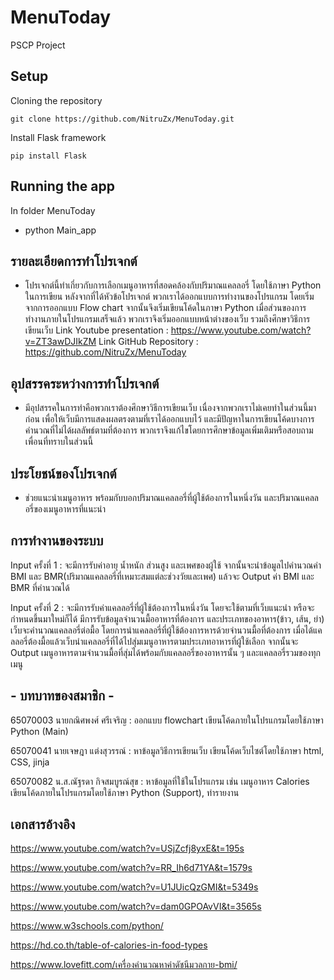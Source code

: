 # MenuToday
PSCP Project
## Setup
Cloning the repository
	
	git clone https://github.com/NitruZx/MenuToday.git

Install Flask framework

	pip install Flask
## Running the app
 In folder MenuToday
 - python Main_app
## รายละเอียดการทำโปรเจกต์
- โปรเจกต์นี้ทำเกี่ยวกับการเลือกเมนูอาหารที่สอดคล้องกับปริมาณแคลลอรี่ โดยใช้ภาษา Python ในการเขียน หลังจากที่ได้หัวข้อโปรเจกต์ พวกเราได้ออกแบบการทำงานของโปรแกรม โดยเริ่มจากการออกแบบ Flow chart จากนั้นจึงเริ่มเขียนโค้ดในภาษา Python เมื่อส่วนของการทำงานภายในโปรแกรมเสร็จแล้ว พวกเราจึงเริ่มออกแบบหน้าต่างของเว็บ รวมถึงศึกษาวิธีการเขียนเว็บ
Link Youtube presentation : https://www.youtube.com/watch?v=ZT3awDJIkZM
Link GitHub Repository : https://github.com/NitruZx/MenuToday
## อุปสรรคระหว่างการทำโปรเจกต์
- มีอุปสรรคในการทำคือพวกเราต้องศึกษาวิธีการเขียนเว็บ เนื่องจากพวกเราไม่เคยทำในส่วนนี้มาก่อน เพื่อให้เว็บมีการแสดงผลตรงตามที่เราได้ออกแบบไว้ และมีปัญหาในการเขียนโค้ดบางการคำนวณที่ไม่ได้ผลลัพธ์ตามที่ต้องการ พวกเราจึงแก้ไขโดยการศึกษาข้อมูลเพิ่มเติมหรือสอบถามเพื่อนที่ทราบในส่วนนี้
## ประโยชน์ของโปรเจกต์
- ช่วยแนะนำเมนูอาหาร พร้อมกับบอกปริมาณแคลลอรี่ที่ผู้ใช้ต้องการในหนึ่งวัน และปริมาณแคลลอรี่ของเมนูอาหารที่แนะนำ
## การทำงานของระบบ
  Input ครั้งที่ 1 : จะมีการรับค่าอายุ น้ำหนัก ส่วนสูง และเพศของผู้ใช้ จากนั้นจะนำข้อมูลไปคำนวณค่า BMI และ BMR(ปริมาณแคลลอรี่ที่เหมาะสมแต่ละช่วงวัยและเพศ) แล้วจะ Output ค่า BMI และ BMR ที่คำนวณได้
	
  Input ครั้งที่ 2 : จะมีการรับค่าแคลลอรี่ที่ผู้ใช้ต้องการในหนึ่งวัน โดยจะใช้ตามที่เว็บแนะนำ หรือจะกำหนดขึ้นมาใหม่ก็ได้ มีการรับข้อมูลจำนวนมื้ออาหารที่ต้องการ และประเภทของอาหาร(ข้าว, เส้น, ยำ) เว็บจะคำนวณแคลลอรี่ต่อมื้อ โดยการนำแคลลอรี่ที่ผู้ใช้ต้องการหารด้วยจำนวนมื้อที่ต้องการ เมื่อได้แคลลอรี่ต้องมื้อแล้วเว็บนำแคลลอรี่ที่ได้ไปสุ่มเมนูอาหารตามประเภทอาหารที่ผู้ใช้เลือก จากนั้นจะ Output เมนูอาหารตามจำนวนมื้อที่สุ่มได้พร้อมกับแคลลอรี่ของอาหารนั้น ๆ และแคลลอรี่รวมของทุกเมนู
## - บทบาทของสมาชิก -
65070003 นายกณิศพงศ์ ศรีเจริญ : ออกแบบ flowchart เขียนโค้ดภายในโปรแกรมโดยใช้ภาษา Python (Main)

65070041 นายเจษฎา แต่งสุวรรณ์ : หาข้อมูลวิธีการเขียนเว็บ เขียนโค้ดเว็บไซต์โดยใช้ภาษา html, CSS, jinja

65070082 น.ส.ณัฐรดา กิจสมบูรณ์สุข : หาข้อมูลที่ใช้ในโปรแกรม เช่น เมนูอาหาร Calories เขียนโค้ดภายในโปรแกรมโดยใช้ภาษา Python (Support), ทำรายงาน
## เอกสารอ้างอิง
https://www.youtube.com/watch?v=USjZcfj8yxE&t=195s

https://www.youtube.com/watch?v=RR_Ih6d71YA&t=1579s

https://www.youtube.com/watch?v=U1JUicQzGMI&t=5349s

https://www.youtube.com/watch?v=dam0GPOAvVI&t=3565s

https://www.w3schools.com/python/

https://hd.co.th/table-of-calories-in-food-types

https://www.lovefitt.com/เครื่องคำนวณหาค่าดัชนีมวลกาย-bmi/
